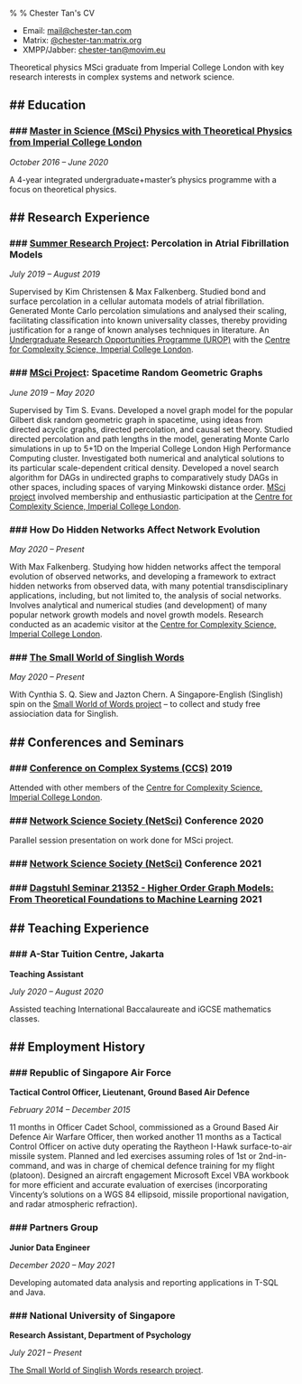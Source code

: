 % \% Chester Tan's CV

* Email: [mail@chester-tan.com](mailto:mail@chester-tan.com)
* Matrix: [@chester-tan:matrix.org](https://matrix.to/#/@chester-tan:matrix.org)
* XMPP/Jabber: [chester-tan@movim.eu](xmpp:chester-tan@movim.eu)

Theoretical physics MSci graduate from Imperial College London with key research interests in complex systems and network science.

## \#\# Education

### \#\#\# [Master in Science (MSci) Physics with Theoretical Physics from Imperial College London](https://www.imperial.ac.uk/study/ug/courses/physics-department/theoretical-physics-msci/)

*October 2016 – June 2020*

A 4-year integrated undergraduate\+master’s physics programme with a focus on theoretical physics.

## \#\# Research Experience

### \#\#\# [Summer Research Project](http://www.imperial.ac.uk/urop/): Percolation in Atrial Fibrillation Models

*July 2019 – August 2019*

Supervised by Kim Christensen & Max Falkenberg. Studied bond and surface percolation in a cellular automata models of atrial fibrillation. Generated Monte Carlo percolation simulations and analysed their scaling, facilitating classification into known universality classes, thereby providing justification for a range of known analyses techniques in literature. An [Undergraduate Research Opportunities Programme \(UROP\)](http://www.imperial.ac.uk/urop/) with the [Centre for Complexity Science, Imperial College London](https://www.imperial.ac.uk/complexity-science). 

### \#\#\# [MSci Project](https://www.imperial.ac.uk/physics/students/current-students/undergraduate-and-masters-degree-courses-list/msci-projects/): Spacetime Random Geometric Graphs

*June 2019 – May 2020*

Supervised by Tim S. Evans. Developed a novel graph model for the popular Gilbert disk random geometric graph in spacetime, using ideas from directed acyclic graphs, directed percolation, and causal set theory. Studied directed percolation and path lengths in the model, generating Monte Carlo simulations in up to 5\+1D on the Imperial College London High Performance Computing cluster. Investigated both numerical and analytical solutions to its particular scale-dependent critical density. Developed a novel search algorithm for DAGs in undirected graphs to comparatively study DAGs in other spaces, including spaces of varying Minkowski distance order. [MSci project](https://www.imperial.ac.uk/physics/students/current-students/undergraduate-and-masters-degree-courses-list/msci-projects/) involved membership and enthusiastic participation at the [Centre for Complexity Science, Imperial College London](https://www.imperial.ac.uk/complexity-science).

### \#\#\# How Do Hidden Networks Affect Network Evolution

*May 2020 – Present*

With Max Falkenberg. Studying how hidden networks affect the temporal evolution of observed networks, and developing a framework to extract hidden networks from observed data, with many potential transdisciplinary applications, including, but not limited to, the analysis of social networks. Involves analytical and numerical studies \(and development\) of many popular network growth models and novel growth models. Research conducted as an academic visitor at the [Centre for Complexity Science, Imperial College London](https://www.imperial.ac.uk/complexity-science).

### \#\#\# [The Small World of Singlish Words](https://singlishwords.nus.edu.sg)

*May 2020 – Present*

With Cynthia S. Q. Siew and Jazton Chern. A Singapore-English \(Singlish\) spin on the [Small World of Words project](https://smallworldofwords.org/en/project/home) – to collect and study free assiociation data for Singlish.

## \#\# Conferences and Seminars

### \#\#\# [Conference on Complex Systems \(CCS\)](https://cssociety.org/ccs) 2019

Attended with other members of the [Centre for Complexity Science, Imperial College London](https://www.imperial.ac.uk/complexity-science).

### \#\#\# [Network Science Society (NetSci)](https://netscisociety.net/home) Conference 2020

Parallel session presentation on work done for MSci project.

### \#\#\# [Network Science Society (NetSci)](https://netscisociety.net/home) Conference 2021

### \#\#\# [Dagstuhl Seminar 21352 - Higher Order Graph Models: From Theoretical Foundations to Machine Learning](https://www.dagstuhl.de/en/program/calendar/semhp/?semnr=21352) 2021

## \#\# Teaching Experience

### \#\#\# A-Star Tuition Centre, Jakarta
**Teaching Assistant**

*July 2020 – August 2020*

Assisted teaching International Baccalaureate and iGCSE mathematics classes.

## \#\# Employment History

### \#\#\# Republic of Singapore Air Force
**Tactical Control Officer, Lieutenant, Ground Based Air Defence**

*February 2014 – December 2015*

11 months in Officer Cadet School, commissioned as a Ground Based Air Defence Air Warfare Officer, then worked another 11 months as a Tactical Control Officer on active duty operating the Raytheon I-Hawk surface-to-air missile system. Planned and led exercises assuming roles of 1st or 2nd-in-command, and was in charge of chemical defence training for my flight (platoon). Designed an aircraft engagement Microsoft Excel VBA workbook for more efficient and accurate evaluation of exercises (incorporating Vincenty’s solutions on a WGS 84 ellipsoid, missile proportional navigation, and radar atmospheric refraction). 

### \#\#\# Partners Group
**Junior Data Engineer**

*December 2020 – May 2021*

Developing automated data analysis and reporting applications in T-SQL and Java.

### \#\#\# National University of Singapore
**Research Assistant, Department of Psychology**

*July 2021 – Present*

[The Small World of Singlish Words research project](https://singlishwords.nus.edu.sg).
